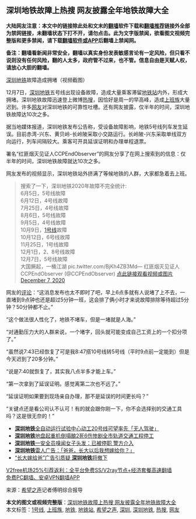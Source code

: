  <h2>深圳地铁故障上热搜 网友披露全年地铁故障大全</h2> <p class="notice"><b>大陆网友注意：本文中的链接除此处和文末的<a href="https://github.com/bannedbook/fanqiang" >翻墙</a>软件下载和<a href="https://github.com/killgcd/justmysocks/blob/master/README.md">翻墙推荐</a>链接外全部为禁网链接，未翻墙状态下打不开，请勿点击。此为文字版禁闻，欲看图文视频完整版和更多禁闻，请下载<a href="https://github.com/bannedbook/fanqiang">翻墙软件或APP</a>后翻墙上禁闻网。</p><p>备注：翻墙看新闻非常安全，翻墙以真实身份发表敏感言论有一定风险，但只看不说则没有任何风险，翻的人太多，政府管不过来，也不管。信息自由是天赋人权，请放心大胆的翻墙。</b></p>  <div class="entry"> <p id="conimg"><a href="https://www.bannedbook.org/bnews/tag/%E6%B7%B1%E5%9C%B3%E5%9C%B0%E9%93%81/" class="st_tag internal_tag" rel="tag" title="标签 深圳地铁 下的日志">深圳地铁</a>故障造成拥堵（视频截图）</p> <p>12月7日，<a href="https://www.bannedbook.org/bnews/tag/%e6%b7%b1%e5%9c%b3/" class="st_tag internal_tag" rel="tag" title="标签 深圳 下的日志">深圳</a><a href="https://www.bannedbook.org/bnews/tag/%e5%9c%b0%e9%93%81/" class="st_tag internal_tag" rel="tag" title="标签 地铁 下的日志">地铁</a>五号线出现设备故障，造成大量乘客滞留<a href="https://www.bannedbook.org/bnews/tag/%E5%9C%B0%E9%93%81%E7%AB%99/" class="st_tag internal_tag" rel="tag" title="标签 地铁站 下的日志">地铁站</a>内外，形成大拥堵。深圳地铁故障迅速登上微博<a href="https://www.bannedbook.org/bnews/tag/%E7%83%AD%E6%90%9C/" class="st_tag internal_tag" rel="tag" title="标签 热搜 下的日志">热搜</a>，因恰好是周一的早高峰，造成<a href="https://www.bannedbook.org/bnews/tag/%e4%b8%8a%e7%8f%ad%e6%97%8f/" class="st_tag internal_tag" rel="tag" title="标签 上班族 下的日志">上班族</a>大量迟到。许多<a href="https://www.bannedbook.org/bnews/tag/%e7%bd%91%e5%8f%8b/" class="st_tag internal_tag" rel="tag" title="标签 网友 下的日志">网友</a>对深圳地铁的可靠性吐槽。还有网友披露，仅半年的时间，深圳地铁故障达10次之多。</p> <p>据当地媒体报道，深圳地铁发布公告称，受设备故障影响，地铁5号线列车发生延误。目前赤湾-兴东、黄贝岭-长岭陂采取小交路运行。长岭陂-兴东采取单线双方向运行，列车间隔较大。乘客可开具延误证明和办理单程退票。</p> <p>署名“红匪烟灭见证人CCPEndObserver”的网友分享了在网上搜索到的信息：仅半年的时间，深圳地铁故障就达10次之多。</p> <p>网友发布的视频显示，深圳地铁站外挤满了等候地铁的人群，大家都急着去上班。</p>  <blockquote><p>搜索了一下，深圳地铁2020年故障不完全统计:<br />6月5日，5号线故障<br />6月12日，4号线故障<br />7月25日，4号线故障<br />8月6日，5号线故障<br />9月5日，4号线故障<br />10月9日，<a href="https://www.bannedbook.org/bnews/tag/1%E5%8F%B7%E7%BA%BF/" class="st_tag internal_tag" rel="tag" title="标签 1号线 下的日志">1号线</a>故障<br />10月12日，6号线故障<br />11月25日，1号线故障<br />12月1日，2、8号线故障<br />12月7日，5号线故障<br />大国撅起，一桶江湖 pic.twitter.com/BjKh4ZB3Md— 红匪烟灭见证人CCPEndObserver (@CCPEndObserver) <a href="https://twitter.com/CCPEndObserver/status/1335823870847188992?ref_src=twsrc%5Etfw">点此链接观看视频或图片 December 7, 2020</a></p></blockquote> <p>网友的<span class='wp_keywordlink_affiliate'><a href="https://www.bannedbook.org/bnews/comments/" title="新闻评论" target="_blank">评论</a></span>：“这消息发布也太不即时了吧，早上6点多就有人说堵了上不去，一直堵到9点钟也还是超过5分钟一班，这会排了俩小时才来说故障排除等待超过5分钟？50分钟都不止。”</p> <p>“这个做法很人性化了，地铁不堵车，但是一堵就是人海。”</p> <p>“对通勤压力大的人群来说，一个堵字，回头就可能变成自己工资上的一个扣分项了。”</p> <p>“虽然说7:43已经恢复了可是我8:47搭10号线转5号线（平时9点前一定能到）但是今天迟到了20多分钟。”</p>  <p>“说是7:40就恢复了，其实我八点半多才能上车。”</p> <p>“第一次拿到了延误证明。感觉离第二次也不远了。”</p> <p>“延误证明如果要到现场亲自办理，那不是延误的时间更长吗？”</p> <p>“关键点还是看公司认不认可！有的就会跟你刚一下，你不会选择别的交通工具吗？这是很无奈的！”</p> <ul class='op-related-articles' title='相关阅读'> <li><a href='https://www.bannedbook.org/bnews/baitai/20201105/1426404.html' target='_blank'><b>深圳地铁</b>全自动运行试验中心动工20号线可望率先「无人驾驶」</a></li> <li><a href='https://www.bannedbook.org/bnews/baitai/20200913/1395814.html' target='_blank'><b>深圳地铁</b>地盘起重机倒塌酿2死6伤惨剧全市轨道交通工程停工</a></li> <li><a href='https://www.bannedbook.org/bnews/baitai/20200830/1388288.html' target='_blank'><b>深圳地铁</b>一安全员嗅闻女子头发：已被停职 警方介入</a></li> <li><a href='https://www.bannedbook.org/bnews/baitai/20200806/1375638.html' target='_blank'><b>深圳地铁</b>雷人广告：「爸爸，长大以后我想嫁给你？」</a></li> <li><a href='https://www.bannedbook.org/bnews/baitai/20200805/1375232.html' target='_blank'>“长大嫁给爸”广告引质疑 <b>深圳地铁</b>将撤下</a></li> </ul> <p class="texttj"> <a href="https://www.bannedbook.org/forum23/topic22702.html" target="_blank">V2free机场25%引荐返利：全平台免费SS/V2ray节点+经济套餐高速翻墙</a><br/> <a href="https://github.com/bannedbook/fanqiang/wiki/%E7%A6%81%E9%97%BB%E7%BD%91%E5%AE%89%E5%8D%93%E7%BF%BB%E5%A2%99%E6%96%B0%E9%97%BBAPP" target="_blank">免费PC翻墙、安卓VPN翻墙APP</a></p><p> 来源：<span class='wp_keywordlink_affiliate'><a href="https://www.soundofhope.org" title="希望之声" target="_blank">希望之声</a></span>记者傅明综合报导 </p> <a name='sharetosocial'></a>       <div><b>本文的图文或视频完整版</b>：<a href='https://www.bannedbook.org/bnews/cbnews/20201208/1443788.html'>深圳地铁故障上热搜 网友披露全年地铁故障大全</a></div>  </div><!--END ENTRY--> <div class="postfooter"> <div>本文标签：<a href="https://www.bannedbook.org/bnews/tag/1%E5%8F%B7%E7%BA%BF/" rel="tag">1号线</a>, <a href="https://www.bannedbook.org/bnews/tag/%e4%b8%8a%e7%8f%ad%e6%97%8f/" rel="tag">上班族</a>, <a href="https://www.bannedbook.org/bnews/tag/%e5%9c%b0%e9%93%81/" rel="tag">地铁</a>, <a href="https://www.bannedbook.org/bnews/tag/%E5%9C%B0%E9%93%81%E7%AB%99/" rel="tag">地铁站</a>, <a href="https://www.bannedbook.org/bnews/tag/%e5%b8%8c%e6%9c%9b%e4%b9%8b%e5%a3%b0/" rel="tag">希望之声</a>, <a href="https://www.bannedbook.org/bnews/tag/%e6%b7%b1%e5%9c%b3/" rel="tag">深圳</a>, <a href="https://www.bannedbook.org/bnews/tag/%E6%B7%B1%E5%9C%B3%E5%9C%B0%E9%93%81/" rel="tag">深圳地铁</a>, <a href="https://www.bannedbook.org/bnews/tag/%E7%83%AD%E6%90%9C/" rel="tag">热搜</a>, <a href="https://www.bannedbook.org/bnews/tag/%e7%bd%91%e5%8f%8b/" rel="tag">网友</a></div>  </div><!--END POSTFOOTER--> 